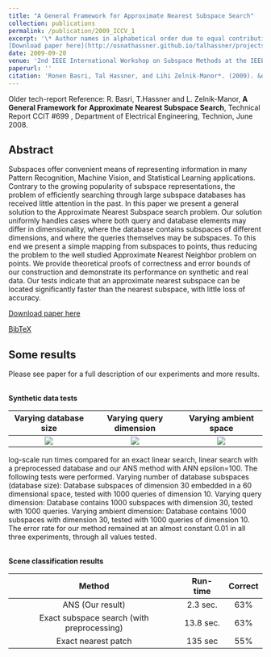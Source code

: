 ```yaml
---
title: "A General Framework for Approximate Nearest Subspace Search"
collection: publications
permalink: /publication/2009_ICCV_1
excerpt: '\* Author names in alphabetical order due to equal contribution.<br/><br/>
[Download paper here](http://osnathassner.github.io/talhassner/projects/GANS/BHZM_ICCVW_2009.pdf)'
date: 2009-09-20
venue: '2nd IEEE International Workshop on Subspace Methods at the IEEE International Conference on Computer Vision (ICCV), Kyoto'
paperurl: ''
citation: 'Ronen Basri, Tal Hassner, and Lihi Zelnik-Manor*. (2009). &quot;A General Framework for Approximate Nearest Subspace Search.&quot; <i>2nd IEEE International Workshop on Subspace Methods at the IEEE International Conference on Computer Vision (ICCV), Kyoto</i>.'
---
```


Older tech-report Reference: R. Basri, T.Hassner and L. Zelnik-Manor, **A General Framework for Approximate Nearest Subspace Search**, Technical Report CCIT #699 , Department of Electrical Engineering, Technion, June 2008.

Abstract
------
Subspaces offer convenient means of representing information in many Pattern Recognition, Machine Vision, and Statistical Learning applications. Contrary to the growing popularity of subspace representations, the problem of efficiently searching through large subspace databases has received little attention in the past. In this paper we present a general solution to the Approximate Nearest Subspace search problem. Our solution uniformly handles cases where both query and database elements may differ in dimensionality, where the database contains subspaces of different dimensions, and where the queries themselves may be subspaces. To this end we present a simple mapping from subspaces to points, thus reducing the problem to the well studied Approximate Nearest Neighbor problem on points. We provide theoretical proofs of correctness and error bounds of our construction and demonstrate its performance on synthetic and real data. Our tests indicate that an approximate nearest subspace can be located significantly faster than the nearest subspace, with little loss of accuracy.

[Download paper here](http://osnathassner.github.io/talhassner/projects/GANS/BHZM_ICCVW_2009.pdf)

[BibTeX](http://osnathassner.github.io/talhassner/projects/GANS/BibTeX.txt)

Some results
------
Please see paper for a full description of our experiments and more results. 

<br/>**Synthetic data tests**

| **Varying database size** | **Varying query dimension** | **Varying ambient space** | 
|:--------:|:-------:|:--------:|
| <img src='https://osnathassner.github.io/talhassner/projects/GANS/ss2ss_RangeVar_N_S_runtime_b_small.jpg' Varying database size> | <img src='https://osnathassner.github.io/talhassner/projects/GANS/ss2ss_RangeVar_dimIntrinsicQ_runtime_a_small.jpg' Varying query dimension> | <img src='https://osnathassner.github.io/talhassner/projects/GANS/ss2ss_RangeVar_D_runtime_a_small.jpg' Varying ambient space> |



log-scale run times compared for an exact linear search, linear search with a preprocessed database and our ANS method with ANN epsilon=100. The following tests were performed. Varying number of database subspaces (database size): Database subspaces of dimension 30 embedded in a 60 dimensional  space, tested with 1000 queries of dimension 10. Varying query dimension: Database contains 1000 subspaces with dimension 30, tested with 1000 queries. Varying ambient dimension: Database contains 1000 subspaces with dimension 30, tested with 1000 queries of dimension 10. The error rate for our method remained at an almost constant 0.01 in all three experiments, through all values tested.<br/>

<br/>**Scene classification results**

| Method | Run-time | Correct |
|:--------:|:-------:|:--------:|
| ANS (Our result)   | 2.3 sec.   | 63%   |
| Exact subspace search (with preprocessing)   | 13.8 sec.   | 63%  |
| Exact nearest patch   | 135 sec   | 55%   |

